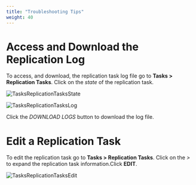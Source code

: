 ```yaml
---
title: "Troubleshooting Tips"
weight: 40
---
```


# Access and Download the Replication Log

To access, and download, the replication task log file go to **Tasks > Replication Tasks**. Click on the *state* of the replication task.

![TasksReplicationTasksState](/images/CORE/12.0/RepTaskErrorCORE.png "Replication Task State")

![TasksReplicationTasksLog](/images/CORE/12.0/RepTaskLogDownloadCORE.png "Replication Task Log")

Click the *DOWNLOAD LOGS* button to download the log file.


# Edit a Replication Task

To edit the replication task go to **Tasks > Replication Tasks**. Click on the *>* to expand the replication task information.Click **EDIT**.

![TasksReplicationTasksEdit](/images/CORE/12.0/RepEditTaskCORE.png "Replication Task Edit")
